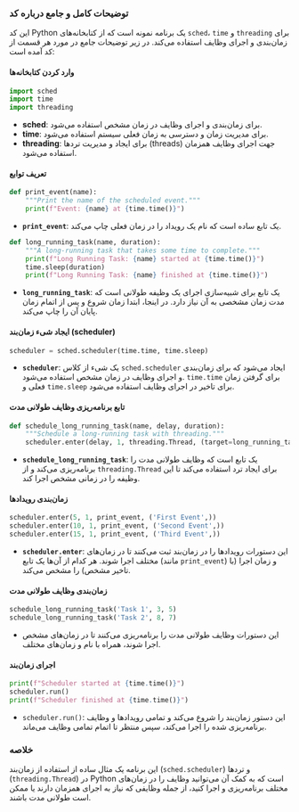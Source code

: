 ### توضیحات کامل و جامع درباره کد

این کد Python یک برنامه نمونه است که از کتابخانه‌های `sched`، `time` و `threading` برای زمان‌بندی و اجرای وظایف استفاده می‌کند. در زیر توضیحات جامع در مورد هر قسمت از کد آمده است:

#### وارد کردن کتابخانه‌ها

```python
import sched
import time
import threading
```
- **sched**: برای زمان‌بندی و اجرای وظایف در زمان مشخص استفاده می‌شود.
- **time**: برای مدیریت زمان و دسترسی به زمان فعلی سیستم استفاده می‌شود.
- **threading**: برای ایجاد و مدیریت تردها (threads) جهت اجرای وظایف همزمان استفاده می‌شود.

#### تعریف توابع

```python
def print_event(name):
    """Print the name of the scheduled event."""
    print(f"Event: {name} at {time.time()}")
```
- **`print_event`**: یک تابع ساده است که نام یک رویداد را در زمان فعلی چاپ می‌کند.

```python
def long_running_task(name, duration):
    """A long-running task that takes some time to complete."""
    print(f"Long Running Task: {name} started at {time.time()}")
    time.sleep(duration)
    print(f"Long Running Task: {name} finished at {time.time()}")
```
- **`long_running_task`**: یک تابع برای شبیه‌سازی اجرای یک وظیفه طولانی است که مدت زمان مشخصی به آن نیاز دارد. در اینجا، ابتدا زمان شروع و پس از اتمام زمان پایان آن را چاپ می‌کند.

#### ایجاد شیء زمان‌بند (scheduler)

```python
scheduler = sched.scheduler(time.time, time.sleep)
```
- **`scheduler`**: یک شیء از کلاس `sched.scheduler` ایجاد می‌شود که برای زمان‌بندی و اجرای وظایف در زمان مشخص استفاده می‌شود. `time.time` برای گرفتن زمان فعلی و `time.sleep` برای تاخیر در اجرای وظایف استفاده می‌شود.

#### تابع برنامه‌ریزی وظایف طولانی مدت

```python
def schedule_long_running_task(name, delay, duration):
    """Schedule a long-running task with threading."""
    scheduler.enter(delay, 1, threading.Thread, (target=long_running_task, args=(name, duration,)))
```
- **`schedule_long_running_task`**: یک تابع است که وظایف طولانی مدت را برنامه‌ریزی می‌کند و از `threading.Thread` برای ایجاد ترد استفاده می‌کند تا این وظیفه را در زمانی مشخص اجرا کند.

#### زمان‌بندی رویدادها

```python
scheduler.enter(5, 1, print_event, ('First Event',))
scheduler.enter(10, 1, print_event, ('Second Event',))
scheduler.enter(15, 1, print_event, ('Third Event',))
```
- **`scheduler.enter`**: این دستورات رویدادها را در زمان‌بند ثبت می‌کنند تا در زمان‌های مختلف اجرا شوند. هر کدام از آن‌ها یک تابع (مانند `print_event`) و زمان اجرا (با تاخیر مشخص) را مشخص می‌کند.

#### زمان‌بندی وظایف طولانی مدت

```python
schedule_long_running_task('Task 1', 3, 5)
schedule_long_running_task('Task 2', 8, 7)
```
- این دستورات وظایف طولانی مدت را برنامه‌ریزی می‌کنند تا در زمان‌های مشخص اجرا شوند، همراه با نام و زمان‌های مختلف.

#### اجرای زمان‌بند

```python
print(f"Scheduler started at {time.time()}")
scheduler.run()
print(f"Scheduler finished at {time.time()}")
```
- `scheduler.run()`: این دستور زمان‌بند را شروع می‌کند و تمامی رویدادها و وظایف برنامه‌ریزی شده را اجرا می‌کند، سپس منتظر تا اتمام تمامی وظایف می‌ماند.

### خلاصه

این برنامه یک مثال ساده از استفاده از زمان‌بند (`sched.scheduler`) و تردها (`threading.Thread`) در Python است که به کمک آن می‌توانید وظایف را در زمان‌های مختلف برنامه‌ریزی و اجرا کنید، از جمله وظایفی که نیاز به اجرای همزمان دارند یا ممکن است طولانی مدت باشند.